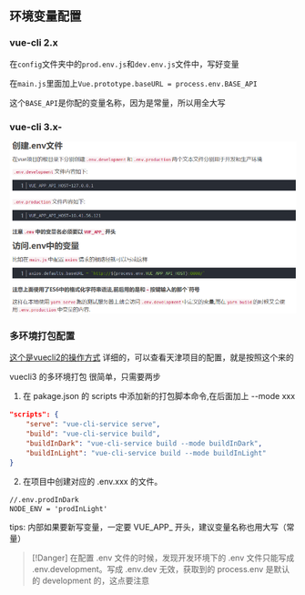 ## 环境变量配置

### vue-cli 2.x

在`config`文件夹中的`prod.env.js`和`dev.env.js`文件中，写好变量

在`main.js`里面加上`Vue.prototype.baseURL = process.env.BASE_API`

这个`BASE_API`是你配的变量名称，因为是常量，所以用全大写

### vue-cli 3.x-

![](../../images/params-1.png)

### 多环境打包配置
[这个是vuecli2的操作方式](https://www.cnblogs.com/dianzan/p/13151950.html)
详细的，可以查看天津项目的配置，就是按照这个来的

vuecli3 的多环境打包 很简单，只需要两步 

1. 在 pakage.json 的 scripts 中添加新的打包脚本命令,在后面加上 --mode xxx
```json
"scripts": {
    "serve": "vue-cli-service serve",
    "build": "vue-cli-service build",
    "buildInDark": "vue-cli-service build --mode buildInDark",
    "buildInLight": "vue-cli-service build --mode buildInLight"
}
```
2. 在项目中创建对应的 .env.xxx 的文件。
```
//.env.prodInDark
NODE_ENV = 'prodInLight'
```
tips: 内部如果要新写变量，一定要 VUE_APP_ 开头，建议变量名称也用大写（常量）
> [!Danger]
> 在配置 .env 文件的时候，发现开发环境下的 .env 文件只能写成 .env.development。写成 .env.dev 无效，获取到的 process.env 是默认的 development 的，这点要注意

